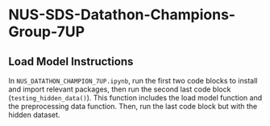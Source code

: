 # NUS-SDS-Datathon-Champions-Group-7UP

## Load Model Instructions

In `NUS_DATATHON_CHAMPION_7UP.ipynb`, run the first two code blocks to install and import relevant packages, then run the second last code block (`testing_hidden_data()`). This function includes the load model function and the preprocessing data function. Then, run the last code block but with the hidden dataset.